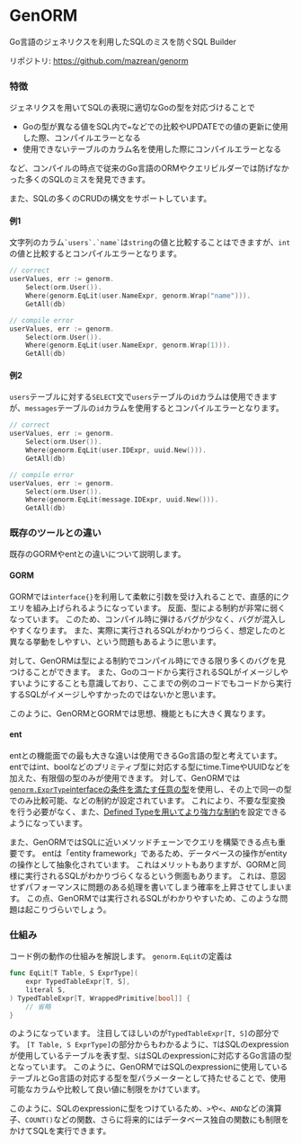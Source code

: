 # GenORM

Go言語のジェネリクスを利用したSQLのミスを防ぐSQL Builder

リポジトリ: https://github.com/mazrean/genorm

### 特徴

ジェネリクスを用いてSQLの表現に適切なGoの型を対応づけることで

* Goの型が異なる値をSQL内で`=`などでの比較やUPDATEでの値の更新に使用した際、コンパイルエラーとなる
* 使用できないテーブルのカラム名を使用した際にコンパイルエラーとなる

など、コンパイルの時点で従来のGo言語のORMやクエリビルダーでは防げなかった多くのSQLのミスを発見できます。

また、SQLの多くのCRUDの構文をサポートしています。

#### 例1

文字列のカラム`` `users`.`name` ``は`string`の値と比較することはできますが、`int`の値と比較するとコンパイルエラーとなります。

```go
// correct
userValues, err := genorm.
	Select(orm.User()).
	Where(genorm.EqLit(user.NameExpr, genorm.Wrap("name"))).
	GetAll(db)

// compile error
userValues, err := genorm.
	Select(orm.User()).
	Where(genorm.EqLit(user.NameExpr, genorm.Wrap(1))).
	GetAll(db)
```

#### 例2

`users`テーブルに対する`SELECT`文で`users`テーブルの`id`カラムは使用できますが、`messages`テーブルの`id`カラムを使用するとコンパイルエラーとなります。

```go
// correct
userValues, err := genorm.
	Select(orm.User()).
	Where(genorm.EqLit(user.IDExpr, uuid.New())).
	GetAll(db)

// compile error
userValues, err := genorm.
	Select(orm.User()).
	Where(genorm.EqLit(message.IDExpr, uuid.New())).
	GetAll(db)
```

### 既存のツールとの違い
既存のGORMやentとの違いについて説明します。

#### GORM
GORMでは`interface{}`を利用して柔軟に引数を受け入れることで、直感的にクエリを組み上げられるようになっています。
反面、型による制約が非常に弱くなっています。
このため、コンパイル時に弾けるバグが少なく、バグが混入しやすくなります。
また、実際に実行されるSQLがわかりづらく、想定したのと異なる挙動をしやすい、という問題もあるように思います。

対して、GenORMは型による制約でコンパイル時にできる限り多くのバグを見つけることができます。
また、Goのコードから実行されるSQLがイメージしやすいようにすることも意識しており、ここまでの例のコードでもコードから実行するSQLがイメージしやすかったのではないかと思います。

このように、GenORMとGORMでは思想、機能ともに大きく異なります。

#### ent
entとの機能面での最も大きな違いは使用できるGo言語の型と考えています。
entではint、boolなどのプリミティブ型に対応する型にtime.TimeやUUIDなどを加えた、有限個の型のみが使用できます。
対して、GenORMでは[`genorm.ExprType`interfaceの条件を満たす任意の型](./usage/value-type.html)を使用し、その上で同一の型でのみ比較可能、などの制約が設定されています。
これにより、不要な型変換を行う必要がなく、また、[Defined Typeを用いてより強力な制約](./advanced-usage/defined-type.html)を設定できるようになっています。

また、GenORMではSQLに近いメソッドチェーンでクエリを構築できる点も重要です。
entは「entity framework」であるため、データベースの操作がentityの操作として抽象化されています。
これはメリットもありますが、GORMと同様に実行されるSQLがわかりづらくなるという側面もあります。
これは、意図せずパフォーマンスに問題のある処理を書いてしまう確率を上昇させてしまいます。
この点、GenORMでは実行されるSQLがわかりやすいため、このような問題は起こりづらいでしょう。

### 仕組み
コード例の動作の仕組みを解説します。
`genorm.EqLit`の定義は
```go
func EqLit[T Table, S ExprType](
	expr TypedTableExpr[T, S],
	literal S,
) TypedTableExpr[T, WrappedPrimitive[bool]] {
	// 省略
}
```
のようになっています。
注目してほしいのが`TypedTableExpr[T, S]`の部分です。
`[T Table, S ExprType]`の部分からもわかるように、`T`はSQLのexpressionが使用しているテーブルを表す型、`S`はSQLのexpressionに対応するGo言語の型となっています。
このように、GenORMではSQLのexpressionに使用しているテーブルとGo言語の対応する型を型パラメーターとして持たせることで、使用可能なカラムや比較して良い値に制限をかけています。

このように、SQLのexpressionに型をつけているため、`>`や`<`、`AND`などの演算子、`COUNT()`などの関数、さらに将来的にはデータベース独自の関数にも制限をかけてSQLを実行できます。
